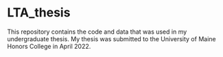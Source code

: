 # LTA_thesis
This repository contains the code and data that was used in my undergraduate thesis. 
My thesis was submitted to the University of Maine Honors College in April 2022. 
